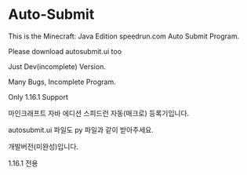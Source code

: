 # Auto-Submit

This is the Minecraft: Java Edition speedrun.com Auto Submit Program.

Please download autosubmit.ui too

Just Dev(incomplete) Version.

Many Bugs, Incomplete Program.

Only 1.16.1 Support

마인크래프트 자바 에디션 스피드런 자동(매크로) 등록기입니다.

autosubmit.ui 파일도 py 파일과 같이 받아주세요.

개발버전(미완성)입니다.

1.16.1 전용